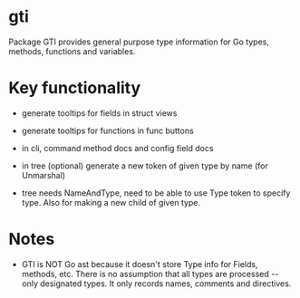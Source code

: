 # gti

Package GTI provides general purpose type information for Go types, methods, functions and variables.

# Key functionality

* generate tooltips for fields in struct views

* generate tooltips for functions in func buttons

* in cli, command method docs and config field docs

* in tree (optional) generate a new token of given type by name (for Unmarshal)

* tree needs NameAndType, need to be able to use Type token to specify type.  Also for making a new child of given type.

# Notes

* GTI is NOT Go ast because it doesn't store Type info for Fields, methods, etc.  There is no assumption that all types are processed -- only designated types.  It only records names, comments and directives.


